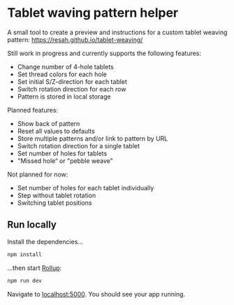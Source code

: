 # Tablet waving pattern helper

A small tool to create a preview and instructions for a custom tablet weaving pattern: https://resah.github.io/tablet-weaving/

Still work in progress and currently supports the following features:

* Change number of 4-hole tablets
* Set thread colors for each hole
* Set initial S/Z-direction for each tablet
* Switch rotation direction for each row
* Pattern is stored in local storage

Planned features:
* Show back of pattern
* Reset all values to defaults
* Store multiple patterns and/or link to pattern by URL
* Switch rotation direction for a single tablet
* Set number of holes for tablets
* "Missed hole“ or "pebble weave"

Not planned for now:
* Set number of holes for each tablet individually
* Step without tablet rotation
* Switching tablet positions


## Run locally

Install the dependencies...

```bash
npm install
```

...then start [Rollup](https://rollupjs.org):

```bash
npm run dev
```

Navigate to [localhost:5000](http://localhost:5000). You should see your app running.
